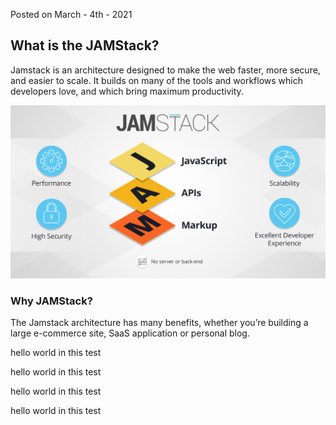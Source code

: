 <!-- Hero -->

<columns mode="slim">

Posted on March - 4th - 2021

## What is the JAMStack?

Jamstack is an architecture designed to make the web faster, more secure, and easier to scale. It builds on many of the tools and workflows which developers love, and which bring maximum productivity.

</columns>

<columns mode="slim">

<block>

![cover](./img/JAMStack.png)

</block>

<block>

### Why JAMStack?

The Jamstack architecture has many benefits, whether you’re building a large e-commerce site, SaaS application or personal blog.

</block>

</columns>
<columns weight="right" number="2" number-s="2" mode="slim" >
<block class="red-box">

hello
world
in this
test
</block>
<block>

hello
world
in this
test
</block>
<block>

hello
world
in this
test
</block>
<block>

hello
world
in this
test
</block>
</columns>
